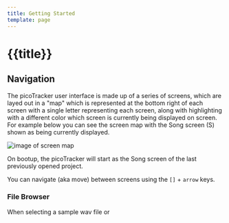 ```yaml
---
title: Getting Started
template: page
---
```


# {{title}}

## Navigation

The picoTracker user interface is made up of a series of screens, which are layed out in a "map" which is represented at the bottom right of each screen with a single letter representing each screen, along with highlighting with a different color which screen is currently being displayed on screen. For example below you can see the screen map with the Song screen (S) shown as being currently displayed.

![image of screen map](/images/screenmap-example.png)

On bootup, the picoTracker will start as the Song screen of the last previously opened project.

You can navigate (aka move) between screens using the `[]` + `arrow` keys.

### File Browser 

When selecting a sample wav file or 
